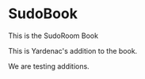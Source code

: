 SudoBook
========

This is the SudoRoom Book

This is Yardenac's addition to the book.

We are testing additions.
